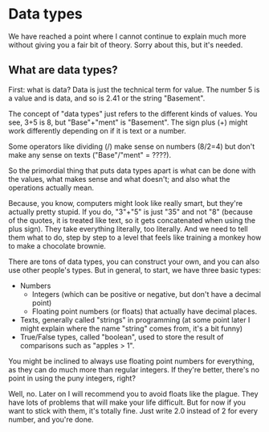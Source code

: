 # Data types

We have reached a point where I cannot continue to explain much more without 
giving you a fair bit of theory. Sorry about this, but it's needed.

## What are data types?

First: what is data? Data is just the technical term for value. 
The number 5 is a value and is data, and so is 2.41 or the string "Basement".

The concept of "data types" just refers to the different kinds of values. 
You see, 3+5 is 8, but "Base"+"ment" is "Basement". 
The sign plus (+) might work differently depending on if it is text or a number.

Some operators like dividing (/) make sense on numbers (8/2=4) but 
don't make any sense on texts ("Base"/"ment" = ????).

So the primordial thing that puts data types apart is what can be done with the 
values, what makes sense and what doesn't; 
and also what the operations actually mean.

Because, you know, computers might look like really smart, but they're actually
pretty stupid. If you do, "3"+"5" is just "35" and not "8" 
(because of the quotes, it is treated like text, so it gets concatenated when 
using the plus sign). They take everything literally, too literally. 
And we need to tell them what to do, step by step to a level that feels like 
training a monkey how to make a chocolate brownie.

There are tons of data types, you can construct your own, and you can also use
other people's types. But in general, to start, we have three basic types:
* Numbers
   * Integers (which can be positive or negative, but don't have a decimal point)
   * Floating point numbers (or floats) that actually have decimal places.
* Texts, generally called "strings" in programming 
  (at some point later I might explain where the name "string" comes from, it's a bit funny)
* True/False types, called "boolean", used to store the result of comparisons such as "apples > 1".

You might be inclined to always use floating point numbers for everything, as 
they can do much more than regular integers. If they're better, there's no point
in using the puny integers, right?

Well, no. Later on I will recommend you to avoid floats like the plague. 
They have lots of problems that will make your life difficult. But for now if 
you want to stick with them, it's totally fine. Just write 2.0 instead of 2 for 
every number, and you're done.
